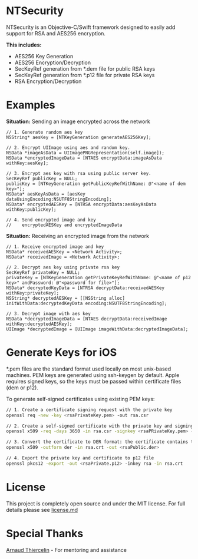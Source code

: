 # NTSecurity

NTSecurity is an Objective-C/Swift framework designed to easily add support for RSA and AES256 encryption.

**This includes:**

* AES256 Key Generation
* AES256 Encryption/Decryption
* SecKeyRef generation from *.dem file for public RSA keys
* SecKeyRef generation from *.p12 file for private RSA keys
* RSA Encryption/Decryption

# Examples

**Situation:** Sending an image encrypted across the network

```objc
// 1. Generate random aes key
NSString* aesKey = [NTKeyGeneration generateAES256Key];
    
// 2. Encrypt UIImage using aes and random key.
NSData *imageAsData = UIImagePNGRepresentation(self.image]);
NSData *encryptedImageData = [NTAES encryptData:imageAsData withKey:aesKey];

// 3. Encrypt aes key with rsa using public server key.
SecKeyRef publicKey = NULL;
publicKey = [NTKeyGeneration getPublicKeyRefWithName: @"<name of dem key>"];
NSData* aesKeyAsData = [aesKey dataUsingEncoding:NSUTF8StringEncoding];
NSData* encryptedAESKey = [NTRSA encryptData:aesKeyAsData withKey:publicKey];
    
// 4. Send encrypted image and key
//    encryptedAESKey and encryptedImageData
```
    
**Situation:** Receiving an encrypted image from the network

```objc
// 1. Receive encrypted image and key
NSData* receivedAESKey = <Network Activity>;
NSData* receivedImage = <Network Activity>;
    
// 2. Decrypt aes key using private rsa key
SecKeyRef privateKey = NULL;
privateKey = [NTKeyGeneration getPrivateKeyRefWithName: @"<name of p12 key>" andPassword: @"<password for file>"];
NSData* decryptedKeyData = [NTRSA decryptData:receivedAESKey withKey:privateKey];
NSString* decryptedAESKey = [[NSString alloc] initWithData:decryptedKeyData encoding:NSUTF8StringEncoding];
    
// 3. Decrypt image with aes key
NSData *decryptedImageData = [NTAES decryptData:receivedImage withKey:decryptedAESKey];
UIImage *decryptedImage = [UIImage imageWithData:decryptedImageData];
```

# Generate Keys for iOS

*.pem files are the standard format used locally on most unix-based machines.  PEM keys
are generated using ssh-keygen by default.  Apple requires signed keys, so the keys must
be passed within certificate files (dem or p12).  

To generate self-signed certificates using existing PEM keys:

```bash
// 1. Create a certificate signing request with the private key
openssl req -new -key <rsaPrivateKey.pem> -out rsa.csr

// 2. Create a self-signed certificate with the private key and signing request
openssl x509 -req -days 3650 -in rsa.csr -signkey <rsaPRivateKey.pem> -out rsa.crt

// 3. Convert the certificate to DER format: the certificate contains the public key
openssl x509 -outform der -in rsa.crt -out <rsaPublic.der>

// 4. Export the private key and certificate to p12 file
openssl pkcs12 -export -out <rsaPrivate.p12> -inkey rsa -in rsa.crt
```

# License

This project is completely open source and under the MIT license. For full details please see [license.md](LICENSE.md)

# Special Thanks

[Arnaud Thiercelin](https://github.com/athiercelin) - For mentoring and assistance


